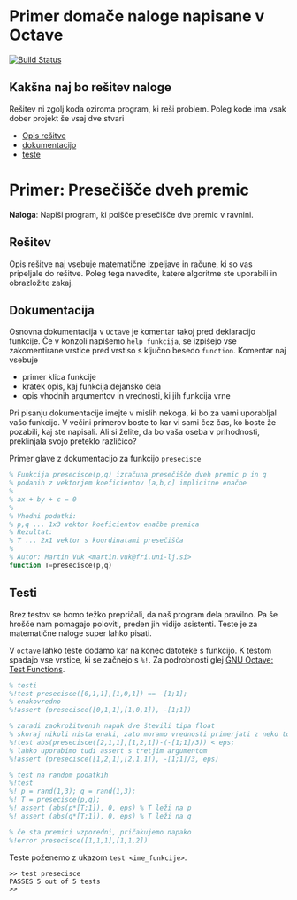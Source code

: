 # Primer domače naloge napisane v Octave

[![Build Status](https://travis-ci.org/mrcinv/primer-octave.svg?branch=master)](https://travis-ci.org/mrcinv/primer-octave)

## Kakšna naj bo rešitev naloge

Rešitev ni zgolj koda oziroma program, ki reši problem. Poleg kode ima vsak dober projekt še vsaj dve stvari
 * [Opis rešitve](#rešitev)
 * [dokumentacijo](#dokumentacija)
 * [teste](#testi)

# Primer: Presečišče dveh premic

**Naloga**: Napiši program, ki poišče presečišče dve premic v ravnini.

## Rešitev
Opis rešitve naj vsebuje matematične izpeljave in račune, ki so vas pripeljale do rešitve. Poleg tega navedite, katere algoritme ste uporabili in obrazložite zakaj.

## Dokumentacija

Osnovna dokumentacija v `Octave` je komentar takoj pred deklaracijo funkcije. Če v konzoli napišemo `help funkcija`, se izpišejo vse zakomentirane vrstice pred vrstiso s ključno besedo `function`. Komentar naj vsebuje 

* primer klica funkcije
* kratek opis, kaj funkcija dejansko dela
* opis vhodnih argumentov in vrednosti, ki jih funkcija vrne

Pri pisanju dokumentacije imejte v mislih nekoga, ki bo za vami uporabljal vašo funkcijo. V večini primerov boste to kar vi sami čez čas, ko boste že pozabili, kaj ste napisali. Ali si želite, da bo vaša oseba v prihodnosti, preklinjala svojo preteklo različico?

Primer glave z dokumentacijo za funkcijo `presecisce`

```` octave
% Funkcija presecisce(p,q) izračuna presečišče dveh premic p in q
% podanih z vektorjem koeficientov [a,b,c] implicitne enačbe
% 
% ax + by + c = 0
% 
% Vhodni podatki:
% p,q ... 1x3 vektor koeficientov enačbe premica
% Rezultat:
% T ... 2x1 vektor s koordinatami presečišča
%
% Autor: Martin Vuk <martin.vuk@fri.uni-lj.si>
function T=presecisce(p,q)
````

## Testi
Brez testov se bomo težko prepričali, da naš program dela pravilno. Pa še hrošče nam pomagajo poloviti, preden jih vidijo asistenti. Teste je za matematične naloge super lahko pisati. 

V `octave` lahko teste dodamo kar na konec datoteke s funkcijo. K testom spadajo vse vrstice, ki se začnejo s `%!`.  Za podrobnosti glej [GNU Octave: Test Functions](https://www.gnu.org/software/octave/doc/interpreter/Test-Functions.html).

```` octave
% testi
%!test presecisce([0,1,1],[1,0,1]) == -[1;1];
% enakovredno
%!assert (presecisce([0,1,1],[1,0,1]), -[1;1])

% zaradi zaokrožitvenih napak dve števili tipa float
% skoraj nikoli nista enaki, zato moramo vrednosti primerjati z neko toleranco
%!test abs(presecisce([2,1,1],[1,2,1])-(-[1;1]/3)) < eps;
% lahko uporabimo tudi assert s tretjim argumentom
%!assert (presecisce([1,2,1],[2,1,1]), -[1;1]/3, eps)

% test na random podatkih
%!test
%! p = rand(1,3); q = rand(1,3);
%! T = presecisce(p,q);
%! assert (abs(p*[T;1]), 0, eps) % T leži na p 
%! assert (abs(q*[T;1]), 0, eps) % T leži na q

% če sta premici vzporedni, pričakujemo napako
%!error presecisce([1,1,1],[1,1,2]) 
````

Teste poženemo z ukazom `test <ime_funkcije>`.

````
>> test presecisce
PASSES 5 out of 5 tests
>>
````

